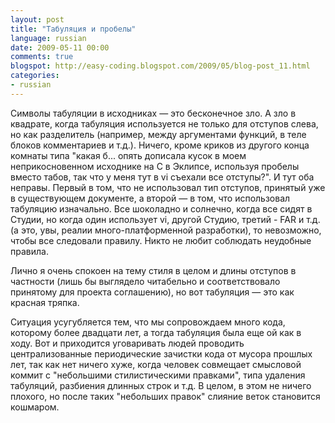 ```yaml
---
layout: post
title: "Табуляция и пробелы"
language: russian
date: 2009-05-11 00:00
comments: true
blogspot: http://easy-coding.blogspot.com/2009/05/blog-post_11.html
categories:
- russian
---
```

Символы табуляции в исходниках — это бесконечное зло. А зло в квадрате, когда табуляция используется не только для отступов слева, но как разделитель (например, между аргументами функций, в теле блоков комментариев и т.д.). Ничего, кроме криков из другого конца комнаты типа "какая б... опять дописала кусок в моем неприкосновенном исходнике на С в Эклипсе, используя пробелы вместо табов, так что у меня тут в vi съехали все отступы?". И тут оба неправы. Первый в том, что не использовал тип отступов, принятый уже в существующем документе, а второй — в том, что использовал табуляцию изначально. Все шоколадно и солнечно, когда все сидят в Студии, но когда один использует vi, другой Студию, третий - FAR и т.д. (а это, увы, реалии много-платформенной разработки), то невозможно, чтобы все следовали правилу. Никто не любит соблюдать неудобные правила.

Лично я очень спокоен на тему стиля в целом и длины отступов в частности (лишь бы выглядело читабельно и соответствовало принятому для проекта соглашению), но вот табуляция — это как красная тряпка.

Ситуация усугубляется тем, что мы сопровождаем много кода, которому более двадцати лет, а тогда табуляция была еще ой как в ходу. Вот и приходится уговаривать людей проводить централизованные периодические зачистки кода от мусора прошлых лет, так как нет ничего хуже, когда человек совмещает смысловой коммит с "небольшими стилистическими правками", типа удаления табуляций, разбиения длинных строк и т.д. В целом, в этом не ничего плохого, но после таких "небольших правок" слияние веток становится кошмаром.
